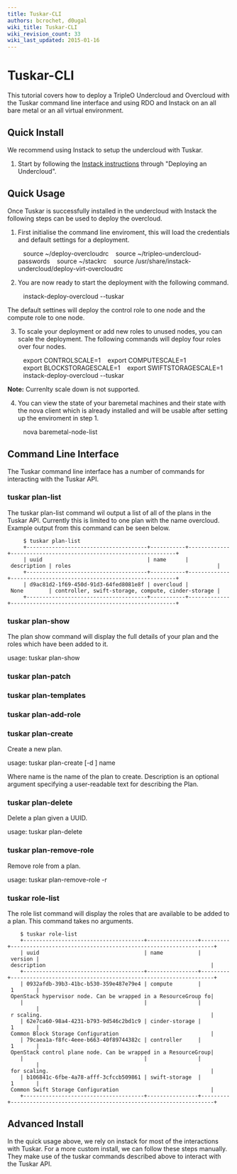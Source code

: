 ```yaml
---
title: Tuskar-CLI
authors: bcrochet, d0ugal
wiki_title: Tuskar-CLI
wiki_revision_count: 33
wiki_last_updated: 2015-01-16
---
```


# Tuskar-CLI

This tutorial covers how to deploy a TripleO Undercloud and Overcloud with the Tuskar command line interface and using RDO and Instack on an all bare metal or an all virtual environment.

## Quick Install

We recommend using Instack to setup the undercloud with Tuskar.

1. Start by following the [Instack instructions](https://openstack.redhat.com/Deploying_RDO_using_Instack) through "Deploying an Undercloud".

## Quick Usage

Once Tuskar is successfully installed in the undercloud with Instack the following steps can be used to deploy the overcloud.

1. First initialise the command line enviroment, this will load the credentials and default settings for a deployment.

         source ~/deploy-overcloudrc
         source ~/tripleo-undercloud-passwords
         source ~/stackrc
         source /usr/share/instack-undercloud/deploy-virt-overcloudrc

2. You are now ready to start the deployment with the following command.

         instack-deploy-overcloud --tuskar

The default settines will deploy the control role to one node and the compute role to one node.

3. To scale your deployment or add new roles to unused nodes, you can scale the deployment. The following commands will deploy four roles over four nodes.

         export CONTROLSCALE=1
         export COMPUTESCALE=1
         export BLOCKSTORAGESCALE=1
         export SWIFTSTORAGESCALE=1
         instack-deploy-overcloud --tuskar

**Note:** Currenlty scale down is not supported.

4. You can view the state of your baremetal machines and their state with the nova client which is already installed and will be usable after setting up the enviroment in step 1.

         nova baremetal-node-list

## Command Line Interface

The Tuskar command line interface has a number of commands for interacting with the Tuskar API.

### tuskar plan-list

The tuskar plan-list command wil output a list of all of the plans in the Tuskar API. Currently this is limited to one plan with the name overcloud. Example output from this command can be seen below.

         $ tuskar plan-list
         +--------------------------------------+-----------+-------------+----------------------------------------------------+
         | uuid                                 | name      | description | roles                                              |
         +--------------------------------------+-----------+-------------+----------------------------------------------------+
         | d9ac81d2-1f69-450d-91d3-64fed8081e8f | overcloud | None        | controller, swift-storage, compute, cinder-storage |
         +--------------------------------------+-----------+-------------+----------------------------------------------------+

### tuskar plan-show

The plan show command will display the full details of your plan and the roles which have been added to it.

usage: tuskar plan-show <PLAN UUID>

### tuskar plan-patch

### tuskar plan-templates

### tuskar plan-add-role

### tuskar plan-create

Create a new plan.

usage: tuskar plan-create [-d <DESCRIPTION>] name

Where name is the name of the plan to create. Description is an optional argument specifying a user-readable text for describing the Plan.

### tuskar plan-delete

Delete a plan given a UUID.

usage: tuskar plan-delete <PLAN UUID>

### tuskar plan-remove-role

Remove role from a plan.

usage: tuskar plan-remove-role -r <ROLE UUID> <PLAN UUID>

### tuskar role-list

The role list command will display the roles that are available to be added to a plan. This command takes no arguments.

        $ tuskar role-list
        +--------------------------------------+----------------+---------+----------------------------------------------------------------+
        | uuid                                 | name           | version | description                                                    |
        +--------------------------------------+----------------+---------+----------------------------------------------------------------+
        | 0932afdb-39b3-41bc-b530-359e487e79e4 | compute        | 1       | OpenStack hypervisor node. Can be wrapped in a ResourceGroup fo|
        |                                      |                |         | r scaling.                                                     |
        | 62e7ca60-98a4-4231-b793-9d546c2bd1c9 | cinder-storage | 1       | Common Block Storage Configuration                             |
        | 79caea1a-f8fc-4eee-b663-40f89744382c | controller     | 1       | OpenStack control plane node. Can be wrapped in a ResourceGroup|
        |                                      |                |         | for scaling.                                                   |
        | b106841c-6fbe-4a78-afff-3cfccb509861 | swift-storage  | 1       | Common Swift Storage Configuration                             |
        +--------------------------------------+----------------+---------+----------------------------------------------------------------+

## Advanced Install

In the quick usage above, we rely on instack for most of the interactions with Tuskar. For a more custom install, we can follow these steps manually. They make use of the tuskar commands described above to interact with the Tuskar API.
